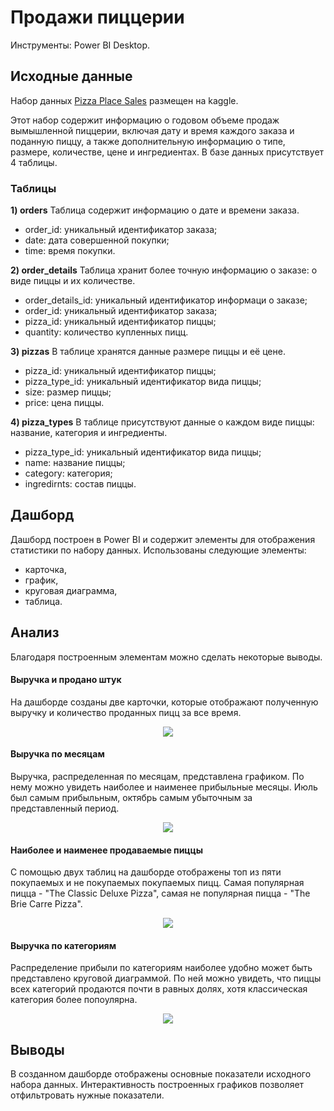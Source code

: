 # Продажи пиццерии

Инструменты: Power BI Desktop.

## Исходные данные

Набор данных [Pizza Place Sales](https://www.kaggle.com/datasets/mysarahmadbhat/pizza-place-sales) размещен на kaggle.

Этот набор содержит информацию о годовом объеме продаж вымышленной пиццерии, включая дату и время каждого заказа и поданную пиццу, а также дополнительную информацию о типе, размере, количестве, цене и ингредиентах.
В базе данных присутствует 4 таблицы.

### Таблицы

**1) orders**
Таблица содержит информацию о дате и времени заказа.

- order_id: уникальный идентификатор заказа;
- date: дата совершенной покупки;
- time: время покупки.

**2) order_details**
Таблица хранит более точную информацию о заказе: о виде пиццы и их количестве.

- order_details_id: уникальный идентификатор информаци о заказе;
- order_id: уникальный идентификатор заказа;
- pizza_id: уникальный идентификатор пиццы;
- quantity: количество купленных пицц.

**3) pizzas**
В таблице хранятся данные размере пиццы и её цене.

- pizza_id: уникальный идентификатор пиццы;
- pizza_type_id: уникальный идентификатор вида пиццы;
- size: размер пиццы;
- price: цена пиццы.

**4) pizza_types**
В таблице присутствуют данные о каждом виде пиццы: название, категория и ингредиенты.

- pizza_type_id: уникальный идентификатор вида пиццы;
- name: название пиццы;
- category: категория;
- ingredirnts: состав пиццы.

## Дашборд

Дашборд построен в Power BI и содержит элементы для отображения статистики по набору данных. Использованы следующие элементы:

- карточка,
- график,
- круговая диаграмма,
- таблица.

## Анализ

Благодаря построенным элементам можно сделать некоторые выводы.

#### Выручка и продано штук

На дашборде созданы две карточки, которые отображают полученную выручку и количество проданных пицц за все время.

<p align="center">
    <img src="image.png">
</p>

#### Выручка по месяцам

Выручка, распределенная по месяцам, представлена графиком. По нему можно увидеть наиболее и наименее прибыльные месяцы. Июль был самым прибыльным, октябрь самым убыточным за представленный период.

<p align="center">
    <img src="image-1.png">
</p>

#### Наиболее и наименее продаваемые пиццы

С помощью двух таблиц на дашборде отображены топ из пяти покупаемых и не покупаемых покупаемых пицц. Самая популярная пицца - "The Classic Deluxe Pizza", самая не популярная пицца - "The Brie Carre Pizza".

<p align="center">
    <img src="image-2.png">
</p>

#### Выручка по категориям

Распределение прибыли по категориям наиболее удобно может быть представлено круговой диаграммой. По ней можно увидеть, что пиццы всех категорий продаются почти в равных долях, хотя классическая категория более попоулярна.

<p align="center">
    <img src="image-3.png">
</p>

## Выводы

В созданном дашборде отображены основные показатели исходного набора данных. Интерактивность построенных графиков позволяет отфильтровать нужные показатели.

